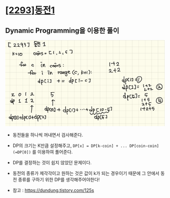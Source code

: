 # [[2293]동전1]()

## Dynamic Programming을 이용한 풀이

![image](./img.png)

- 동전들을 하나씩 꺼내면서 검사해준다.
- DP의 크기는 K만큼 설정해주고, `DP[x] = DP[k-coin] + ... DP[coin-coin](=DP[0])` 를 이용하여 풀어준다.
- DP를 결정하는 것이 쉽지 않았던 문제이다.
- 동전의 종류가 제각각이고 원하는 것은 값이 k가 되는 경우이기 때문에 그 안에서 동전 종류를 구하기 위한 DP를 생각해주어야한다!

- 참고 : https://dundung.tistory.com/125s